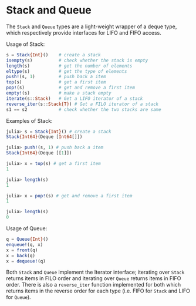 # Stack and Queue

The `Stack` and `Queue` types are a light-weight wrapper of a deque
type, which respectively provide interfaces for LIFO and FIFO access.

Usage of Stack:

```julia
s = Stack{Int}()    # create a stack
isempty(s)          # check whether the stack is empty
length(s)           # get the number of elements
eltype(s)           # get the type of elements
push!(s, 1)         # push back a item
top(s)              # get a first item
pop!(s)             # get and remove a first item
empty!(s)           # make a stack empty
iterate(s::Stack)   # Get a LIFO iterator of a stack
reverse_iter(s::Stack{T}) # Get a FILO iterator of a stack
s1 == s2            # check whether the two stacks are same
```

Examples of Stack:

```julia
julia> s = Stack{Int}() # create a stack
Stack{Int64}(Deque [Int64[]])

julia> push!(s, 1) # push back a item
Stack{Int64}(Deque [[1]])

julia> x = top(s) # get a first item
1

julia> length(s)
1

julia> x = pop!(s) # get and remove a first item
1

julia> length(s)
0

```

Usage of Queue:

```julia
q = Queue{Int}()
enqueue!(q, x)
x = front(q)
x = back(q)
x = dequeue!(q)
```

Both `Stack` and `Queue` implement the Iterator interface; iterating
over `Stack` returns items in FILO order and iterating over `Queue`
returns items in FIFO order. There is also a `reverse_iter` function
implemented for both which returns items in the reverse order for each
type (i.e. FIFO for `Stack` and LIFO for `Queue`).
